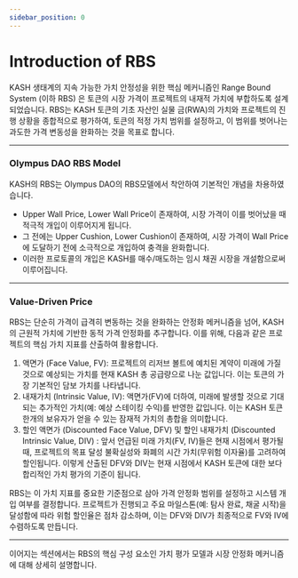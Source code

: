 ```yaml
---
sidebar_position: 0
---
```


# Introduction of RBS

KASH 생태계의 지속 가능한 가치 안정성을 위한 핵심 메커니즘인 Range Bound System (이하 RBS) 은 토큰의 시장 가격이 프로젝트의 내재적 가치에 부합하도록 설계되었습니다. RBS는 KASH 토큰의 기초 자산인 실물 금(RWA)의 가치와 프로젝트의 진행 상황을 종합적으로 평가하여, 토큰의 적정 가치 범위를 설정하고, 이 범위를 벗어나는 과도한 가격 변동성을 완화하는 것을 목표로 합니다.

---

### Olympus DAO RBS Model

KASH의 RBS는 Olympus DAO의 RBS모델에서 착안하여 기본적인 개념을 차용하였습니다. 

+ Upper Wall Price, Lower Wall Price이 존재하여, 시장 가격이 이를 벗어났을 때 적극적 개입이 이루어지게 됩니다. 
+ 그 전에는 Upper Cushion, Lower Cushion이 존재하여, 시장 가격이 Wall Price에 도달하기 전에 소극적으로 개입하여 충격을 완화합니다. 
+ 이러한 프로토콜의 개입은 KASH를 매수/매도하는 임시 채권 시장을 개설함으로써 이루어집니다. 

---

### Value-Driven Price

RBS는 단순히 가격이 급격히 변동하는 것을 완화하는 안정화 메커니즘을 넘어, KASH의 근원적 가치에 기반한 동적 가격 안정화를 추구합니다. 이를 위해, 다음과 같은 프로젝트의 핵심 가치 지표를 산출하여 활용합니다.

1. 액면가 (Face Value, FV): 프로젝트의 리저브 볼트에 예치된 계약이 미래에 가질 것으로 예상되는 가치를 현재 KASH 총 공급량으로 나눈 값입니다. 이는 토큰의 가장 기본적인 담보 가치를 나타냅니다.
2. 내재가치 (Intrinsic Value, IV): 액면가(FV)에 더하여, 미래에 발생할 것으로 기대되는 추가적인 가치(예: 예상 스테이킹 수익)를 반영한 값입니다. 이는 KASH 토큰 한개의 보유자가 얻을 수 있는 잠재적 가치의 총합을 의미합니다.
3. 할인 액면가 (Discounted Face Value, DFV) 및 할인 내재가치 (Discounted Intrinsic Value, DIV) : 앞서 언급된 미래 가치(FV, IV)들은 현재 시점에서 평가될 때, 프로젝트의 목표 달성 불확실성와 화폐의 시간 가치(무위험 이자율)를 고려하여 할인됩니다. 이렇게 산출된 DFV와 DIV는 현재 시점에서 KASH 토큰에 대한 보다 합리적인 가치 평가의 기준이 됩니다.

RBS는 이 가치 지표를 중요한 기준점으로 삼아 가격 안정화 범위를 설정하고 시스템 개입 여부를 결정합니다. 프로젝트가 진행되고 주요 마일스톤(예: 탐사 완료, 채굴 시작)을 달성함에 따라 위험 할인율은 점차 감소하며, 이는 DFV와 DIV가 최종적으로 FV와 IV에 수렴하도록 만듭니다.

---

이어지는 섹션에서는 RBS의 핵심 구성 요소인 가치 평가 모델과 시장 안정화 메커니즘에 대해 상세히 설명합니다.